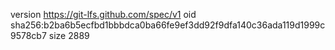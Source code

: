 version https://git-lfs.github.com/spec/v1
oid sha256:b2ba6b5ecfbd1bbbdca0ba66fe9ef3dd92f9dfa140c36ada119d1999c9578cb7
size 2889
